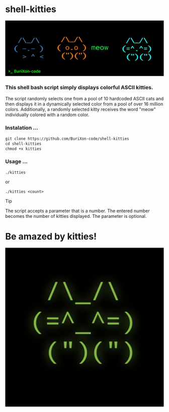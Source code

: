 # shell-kitties

![screenshot](/kitties-img2.png)

### This shell bash script simply displays colorful ASCII kitties.

The script randomly selects one from a pool of 10 hardcoded ASCII cats and then displays it in a dynamically selected color from a pool of over 16 million colors. Additionally, a randomly selected kitty receives the word "meow" individually colored with a random color.

### Instalation ...
```
git clone https://github.com/BuriXon-code/shell-kitties
cd shell-kitties
chmod +x kitties
```
### Usage ...
```
./kitties
```
or
```
./kitties <count>
```

 
> [!TIP]
> The script accepts a parameter that is a number. The entered number becomes the number of kitties displayed. The parameter is optional.

# Be amazed by kitties!


![screenshot](/kitties-img1.jpg)
